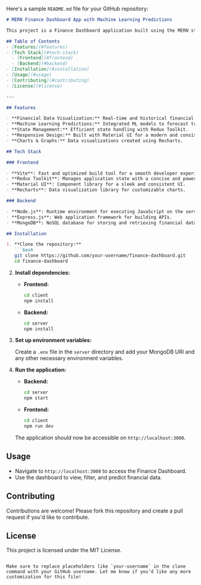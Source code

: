 Here's a sample `README.md` file for your GitHub repository:

```markdown
# MERN Finance Dashboard App with Machine Learning Predictions

This project is a Finance Dashboard application built using the MERN stack with integrated machine learning predictions. The application provides a visually rich and interactive user experience with insights into financial data.

## Table of Contents
- [Features](#features)
- [Tech Stack](#tech-stack)
  - [Frontend](#frontend)
  - [Backend](#backend)
- [Installation](#installation)
- [Usage](#usage)
- [Contributing](#contributing)
- [License](#license)

---

## Features

- **Financial Data Visualization:** Real-time and historical financial data displayed with various charts.
- **Machine Learning Predictions:** Integrated ML models to forecast trends based on financial data.
- **State Management:** Efficient state handling with Redux Toolkit.
- **Responsive Design:** Built with Material UI for a modern and consistent UI experience.
- **Charts & Graphs:** Data visualizations created using Recharts.

## Tech Stack

### Frontend

- **Vite**: Fast and optimized build tool for a smooth developer experience.
- **Redux Toolkit**: Manages application state with a concise and powerful setup.
- **Material UI**: Component library for a sleek and consistent UI.
- **Recharts**: Data visualization library for customizable charts.

### Backend

- **Node.js**: Runtime environment for executing JavaScript on the server.
- **Express.js**: Web application framework for building APIs.
- **MongoDB**: NoSQL database for storing and retrieving financial data.

## Installation

1. **Clone the repository:**
   ```bash
   git clone https://github.com/your-username/finance-dashboard.git
   cd finance-dashboard
   ```

2. **Install dependencies:**

   - **Frontend:**
     ```bash
     cd client
     npm install
     ```

   - **Backend:**
     ```bash
     cd server
     npm install
     ```

3. **Set up environment variables:**

   Create a `.env` file in the `server` directory and add your MongoDB URI and any other necessary environment variables.

4. **Run the application:**

   - **Backend:**
     ```bash
     cd server
     npm start
     ```

   - **Frontend:**
     ```bash
     cd client
     npm run dev
     ```

   The application should now be accessible on `http://localhost:3000`.

## Usage

- Navigate to `http://localhost:3000` to access the Finance Dashboard.
- Use the dashboard to view, filter, and predict financial data.

## Contributing

Contributions are welcome! Please fork this repository and create a pull request if you'd like to contribute.

## License

This project is licensed under the MIT License.
```

Make sure to replace placeholders like `your-username` in the clone command with your GitHub username. Let me know if you’d like any more customization for this file!
